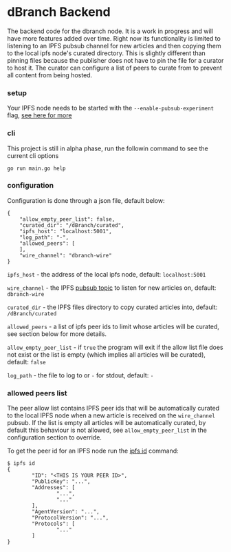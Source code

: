 # dBranch Backend

The backend code for the dbranch node. It is a work in progress and will have more features added over time. Right now its functionality is limited to listening to an IPFS pubsub channel for new articles and then copying them to the local ipfs node's curated directory. This is slightly different than pinning files because the publisher does not have to pin the file for a curator to host it. The curator can configure a list of peers to curate from to prevent all content from being hosted.

### setup

Your IPFS node needs to be started with the `--enable-pubsub-experiment` flag, [see here for more](ipns://docs.ipfs.io/reference/cli/#ipfs-pubsub)

### cli
This project is still in alpha phase, run the followin command to see the current cli options

    go run main.go help


### configuration
Configuration is done through a json file, default below:

    {
        "allow_empty_peer_list": false,
        "curated_dir": "/dBranch/curated",
        "ipfs_host": "localhost:5001",
        "log_path": "-",
        "allowed_peers": [
        ],
        "wire_channel": "dbranch-wire"
    }


`ipfs_host` - the address of the local ipfs node, default: `localhost:5001`

`wire_channel` - the IPFS [pubsub topic](ipns://docs.ipfs.io/reference/cli/#ipfs-pubsub) to listen for new articles on, default: `dbranch-wire`

`curated_dir` - the IPFS files directory to copy curated articles into, default: `/dBranch/curated`

`allowed_peers` - a list of ipfs peer ids to limit whose articles will be curated, see section below for more details.

`allow_empty_peer_list` - if `true` the program will exit if the allow list file does not exist or the list is empty (which implies all articles will be curated), default: `false`

`log_path` - the file to log to or `-` for stdout, default: `-`

### allowed peers list

The peer allow list contains IPFS peer ids that will be automatically curated to the local IPFS node when a new article is received on the `wire_channel` pubsub. If the list is empty all articles will be automatically curated, by default this behaviour is not allowed, see `allow_empty_peer_list` in the configuration section to override.

To get the peer id for an IPFS node run the [ipfs id](ipns://docs.ipfs.io/reference/cli/#ipfs-id) command:

    $ ipfs id
    {
            "ID": "<THIS IS YOUR PEER ID>",
            "PublicKey": "...",
            "Addresses": [
                    "...",
                    "..."
            ],
            "AgentVersion": "...",
            "ProtocolVersion": "...",
            "Protocols": [
                    "..."
            ]
    }

